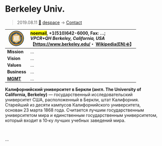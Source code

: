 # Berkeley Univ.
> 2019.08.11 [🚀](../../index/index.md) [despace](../index.md) → [Contact](../contact.md)

|[![](../f/con/b/berkeley_univ_logo1_thumb.jpg)](../f/con/b/berkeley_univ_logo1.png)|<mark>noemail</mark>, +1(510)642-6000, Fax: …;<br> *VPCR+QH Berkeley, California, USA*<br> 【<https://www.berkeley.edu/>・ [Wikipedia(EN) ⎆](https://en.wikipedia.org/wiki/University_of_California,_Berkeley)】|
|:--|:--|
|**Mission**|…|
|**Vision**|…|
|**Values**|…|
|**Business**|…|
|**[MGMT](../mgmt.md)**|…|

**Калифорнийский университет в Беркли (англ. The University of California, Berkeley)** — государственный исследовательский университет США, расположенный в Беркли, штат Калифорния. Старейший из десяти кампусов Калифорнийского университета, основан 23 марта 1868 года. Считается лучшим государственным университетом мира и единственным государственным университетом, который входит в 10‑ку лучших учебных заведений мира.


<p style="page-break-after:always"> </p>

…

